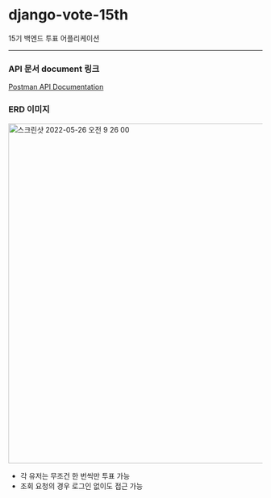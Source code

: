 # django-vote-15th
15기 백엔드 투표 어플리케이션

---

### API 문서 document 링크

[Postman API Documentation](https://documenter.getpostman.com/view/16157648/Uz59Q14o)

### ERD 이미지

<img width="673" alt="스크린샷 2022-05-26 오전 9 26 00" src="https://user-images.githubusercontent.com/78442839/170390704-e4f1ba60-c2af-4db4-987d-46cd9f859572.png">

- 각 유저는 무조건 한 번씩만 투표 가능
- 조회 요청의 경우 로그인 없이도 접근 가능

